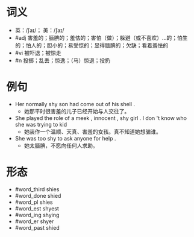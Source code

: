 # 词义
- 英：/ʃaɪ/； 美：/ʃaɪ/
- #adj 害羞的；腼腆的；羞怯的；害怕（做）；躲避（或不喜欢）…的；怕生的；怕人的；胆小的；易受惊的；显得腼腆的；欠缺；看着羞怯的
- #vi 被吓退；被惊走
- #n 投掷；乱丢；惊逸；（马）惊退；投扔
# 例句
- Her normally shy son had come out of his shell .
	- 她那平时很害羞的儿子已经开始与人交往了。
- She played the role of a meek , innocent , shy girl . I don 't know who she was trying to kid
	- 她装作一个温顺、天真、害羞的女孩。真不知道她想骗谁。
- She was too shy to ask anyone for help .
	- 她太腼腆，不愿向任何人求助。
# 形态
- #word_third shies
- #word_done shied
- #word_pl shies
- #word_est shyest
- #word_ing shying
- #word_er shyer
- #word_past shied
